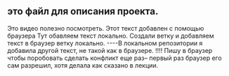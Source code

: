 ## это файл для описания проекта.
Это видео полезно посмотреть.
Этот текст добавлен с помощью браузера
Тут обавляем текст локально.
Создали ветку и добавляем текст в браузер ветку локально.
----В локальном репозитории я добавила другой текст, не такой как в браузере.
!!!! Пишу в  браузер чтобы поробовать сделать конфликт еще раз– первый раз браузер его сам разрешил, хотя делала как сказано в лекции.
